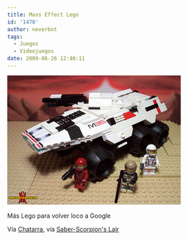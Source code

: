 ```yaml
---
title: Mass Effect Lego
id: '1470'
author: neverbot
tags:
  - Juegos
  - Videojuegos
date: 2009-06-26 12:40:11
---
```


![Mass Effect - Lego](./mass-effect-lego/mass-effect-lego.jpg "Mass Effect - Lego")

Más Lego para volver loco a Google

Vía [Chatarra](http://circuitry.tumblr.com/post/93168017/oh), vía [Saber-Scorpion's Lair](http://saber-scorpion.com/lego/me_mako.php)